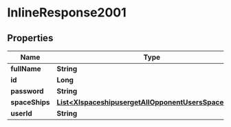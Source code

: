 
# InlineResponse2001

## Properties
Name | Type | Description | Notes
------------ | ------------- | ------------- | -------------
**fullName** | **String** |  |  [optional]
**id** | **Long** |  |  [optional]
**password** | **String** |  |  [optional]
**spaceShips** | [**List&lt;XlspaceshipusergetAllOpponentUsersSpaceShips&gt;**](XlspaceshipusergetAllOpponentUsersSpaceShips.md) |  |  [optional]
**userId** | **String** |  |  [optional]



